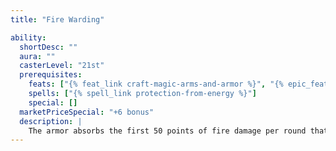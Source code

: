 ```yaml
---
title: "Fire Warding"

ability:
  shortDesc: ""
  aura: ""
  casterLevel: "21st"
  prerequisites:
    feats: ["{% feat_link craft-magic-arms-and-armor %}", "{% epic_feat_link craft-epic-magic-arms-and-armor %}"]
    spells: ["{% spell_link protection-from-energy %}"]
    special: []
  marketPriceSpecial: "+6 bonus"
  description: |
    The armor absorbs the first 50 points of fire damage per round that the wearer would normally take (similar to the {% spell_link resist-energy %} spell).
---
```

